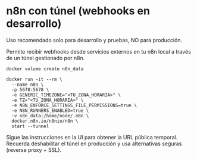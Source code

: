 # n8n con túnel (webhooks en desarrollo)

Uso recomendado solo para desarrollo y pruebas, NO para producción.

Permite recibir webhooks desde servicios externos en tu n8n local a través de un túnel gestionado por n8n.

```
docker volume create n8n_data

docker run -it --rm \
  --name n8n \
  -p 5678:5678 \
  -e GENERIC_TIMEZONE="<TU_ZONA_HORARIA>" \
  -e TZ="<TU_ZONA_HORARIA>" \
  -e N8N_ENFORCE_SETTINGS_FILE_PERMISSIONS=true \
  -e N8N_RUNNERS_ENABLED=true \
  -v n8n_data:/home/node/.n8n \
  docker.n8n.io/n8nio/n8n \
  start --tunnel
```

Sigue las instrucciones en la UI para obtener la URL pública temporal. Recuerda deshabilitar el túnel en producción y usa alternativas seguras (reverse proxy + SSL).
